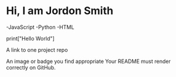 # Hi, I am Jordon Smith


-JavaScript
-Python
-HTML

print["Hello World"]

A link to one project repo

An image or badge you find appropriate
Your README must render correctly on GitHub.
